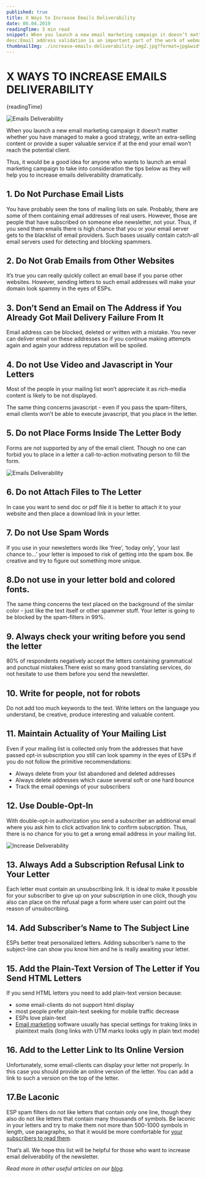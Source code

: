 ```yaml
---
published: true
title: X Ways to Increase Emails Deliverability
date: 06.04.2019
readingTime: 3 min read
snippet: When you launch a new email marketing campaign it doesn’t matter whether you have managed to make a good strategy, write an extra-selling content or provide a super valuable service if at the end your email won’t reach the potential client.
desc:Email address validation is an important part of the work of webmasters and email marketers. We tell you about most efficient approach to this process and the special services for its automation.
thumbnailImg: ./increase-emails-deliverability-img2.jpg?format=jpg&width=880
---
```


# X WAYS TO INCREASE EMAILS DELIVERABILITY

{readingTime}

![Emails Deliverability](./increase-emails-deliverability-img2.jpg?format=webp;jpg;png;avif&srcset&width=880)

When you launch a new email marketing campaign it doesn’t matter whether you have managed to make a good strategy, write an extra-selling content or provide a super valuable service if at the end your email won’t reach the potential client.

Thus, it would be a good idea for anyone who wants to launch an email marketing campaign to take into consideration the tips below as they will help you to increase emails deliverability dramatically.

## 1\. Do Not Purchase Email Lists

You have probably seen the tons of mailing lists on sale. Probably, there are some of them containing email addresses of real users. However, those are people that have subscribed on someone else newsletter, not your. Thus, if you send them emails there is high chance that you or your email server gets to the blacklist of email providers. Such bases usually contain catch-all email servers used for detecting and blocking spammers.

## 2\. Do Not Grab Emails from Other Websites

It’s true you can really quickly collect an email base if you parse other websites. However, sending letters to such email addresses will make your domain look spammy in the eyes of ESPs.

## 3\. Don’t Send an Email on The Address if You Already Got Mail Delivery Failure From It

Email address can be blocked, deleted or written with a mistake. You never can deliver email on these addresses so if you continue making attempts again and again your address reputation will be spoiled.

## 4\. Do not Use Video and Javascript in Your Letters

Most of the people in your mailing list won’t appreciate it as rich-media content is likely to be not displayed.

The same thing concerns javascript - even if you pass the spam-filters, email clients won’t be able to execute javascript, that you place in the letter.

## 5\. Do not Place Forms Inside The Letter Body

Forms are not supported by any of the email client. Though no one can forbid you to place in a letter a call-to-action motivating person to fill the form.

![Emails Deliverability](./increase-emails-deliverability-img1.png?format=webp;jpg;png;avif&srcset&width=880)

## 6\. Do not Attach Files to The Letter

In case you want to send doc or pdf file it is better to attach it to your website and then place a download link in your letter.

## 7\. Do not Use Spam Words

If you use in your newsletters words like ‘free’, ‘today only’, ‘your last chance to…’ your letter is imposed to risk of getting into the spam box. Be creative and try to figure out something more unique.

## 8.Do not use in your letter bold and colored fonts.

The same thing concerns the text placed on the background of the similar color - just like the text itself or other spammer stuff. Your letter is going to be blocked by the spam-filters in 99%.

## 9\. Always check your writing before you send the letter

80% of respondents negatively accept the letters containing grammatical and punctual mistakes.There exist so many good translating services, do not hesitate to use them before you send the newsletter.

## 10\. Write for people, not for robots

Do not add too much keywords to the text. Write letters on the language you understand, be creative, produce interesting and valuable content.

## 11\. Maintain Actuality of Your Mailing List

Even if your mailing list is collected only from the addresses that have passed opt-in subscription you still can look spammy in the eyes of ESPs if you do not follow the primitive recommendations:

- Always delete from your list abandoned and deleted addresses
- Always delete addresses which cause several soft or one hard bounce
- Track the email openings of your subscribers

## 12\. Use Double-Opt-In

With double-opt-in authorization you send a subscriber an additional email where you ask him to click activation link to confirm subscription. Thus, there is no chance for you to get a wrong email address in your mailing list.

![Increase Deliverability](./increase-emails-deliverability-img2.jpg?format=webp;jpg;png;avif&srcset&width=880)

## 13\. Always Add a Subscription Refusal Link to Your Letter

Each letter must contain an unsubscribing link. It is ideal to make it possible for your subscriber to give up on your subscription in one click, though you also can place on the refusal page a form where user can point out the reason of unsubscribing.

## 14\. Add Subscriber’s Name to The Subject Line

ESPs better treat personalized letters. Adding subscriber’s name to the subject-line can show you know him and he is really awaiting your letter.

## 15\. Add the Plain-Text Version of The Letter if You Send HTML Letters

If you send HTML letters you need to add plain-text version because:

- some email-clients do not support html display
- most people prefer plain-text seeking for mobile traffic decrease
- ESPs love plain-text
- [Email marketing](https://mailcheck.co/l/mailchimp-alternatives/ 'email marketing services') software usually has special settings for traking links in plain\\text mails (long links with UTM marks looks ugly in plain text mode)

## 16\. Add to the Letter Link to Its Online Version

Unfortunately, some email-clients can display your letter not properly. In this case you should provide an online version of the letter. You can add a link to such a version on the top of the letter.

## 17.Be Laconic

ESP spam filters do not like letters that contain only one line, though they also do not like letters that contain many thousands of symbols. Be laconic in your letters and try to make them not more than 500-1000 symbols in length, use paragraphs, so that it would be more comfortable for [your subscribers to read them](/blog/subscribers-love-getting-your-emails-but-theres-one-thing-you-have-to-get-right).

That’s all. We hope this list will be helpful for those who want to increase email deliverability of the newsletter.

*Read more in other useful articles on our [blog](/blog).*
